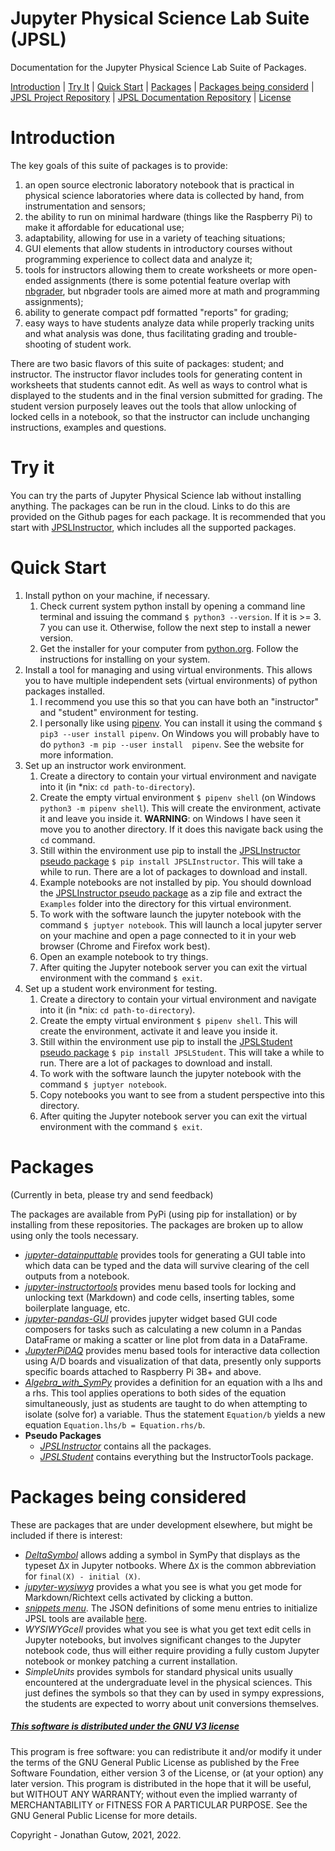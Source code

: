 # Jupyter Physical Science Lab Suite (JPSL)
Documentation for the Jupyter Physical Science Lab Suite of Packages.

[Introduction](#introduction) | [Try It](#try-it) | [Quick
Start](#quick-start) | 
[Packages](#packages) | [Packages being 
considerd](#packages-being-considered) | 
[JPSL Project Repository](https://github.com/JupyterPhysSciLab) | 
[JPSL Documentation Repository](https://github.com/JupyterPhysSciLab/Documentation) | 
[License](#this-software-is-distributed-under-the-gnu-v3-licensehttpsgnuorglicenses)

# Introduction

The key goals of this suite of packages is to provide:

1. an open source electronic laboratory notebook that is practical in physical
   science laboratories where data is collected by hand, from instrumentation
   and sensors;
2. the ability to run on minimal hardware (things like the Raspberry Pi) to
   make it affordable for educational use;
3. adaptability, allowing for use in a variety of teaching situations;
4. GUI elements that allow students in introductory courses without programming
   experience to collect data and analyze it;
5. tools for instructors allowing them to create worksheets or more open-ended
   assignments (there is some potential feature overlap
   with [nbgrader](https://github.com/jupyter/nbgrader), but nbgrader tools are
   aimed more at math and programming assignments);
6. ability to generate compact pdf formatted "reports" for grading;
7. easy ways to have students analyze data while properly tracking units and
   what analysis was done, thus facilitating grading and trouble-shooting of
   student work.

There are two basic flavors of this suite of packages: student; and instructor.
The instructor flavor includes tools for generating content in worksheets that
students cannot edit. As well as ways to control what is displayed to the 
students and in the final version submitted for grading. The student version 
purposely leaves out the tools that
allow unlocking of locked cells in a notebook, so that the instructor can
include unchanging instructions, examples and questions.

# Try it

You can try the parts of Jupyter Physical Science lab without installing 
anything. The packages can be run in the cloud. Links to do this are 
provided on the Github pages for each package. It is recommended that you 
start with [JPSLInstructor](https://github.com/JupyterPhysSciLab/JPSLInstructor),
which includes all the supported packages.

# Quick Start

1. Install python on your machine, if necessary.
    1. Check current system python install by opening a command line 
       terminal and issuing the command `$ python3 --version`. If it is >= 3.
       7 you can use it. Otherwise, follow the next step to install a 
       newer version.
    2. Get the installer for your computer from [python.org](https://python.org).
   Follow the instructions for installing on your system.
2. Install a tool for managing and using virtual environments. This 
   allows you to have multiple independent sets (virtual environments)
   of python packages installed.
   1. I recommend you use this so that you can have both an "instructor"
   and "student" environment for testing.
   2. I personally like using [pipenv](https://pipenv.pypa.io/en/latest/).
   You can install it using the command `$ pip3 --user install pipenv`. On 
      Windows you will probably have to do `python3 -m pip --user install 
      pipenv`.
   See the website for more information.
3. Set up an instructor work environment.
   1. Create a directory to contain your virtual environment and navigate 
      into it (in *nix: `cd path-to-directory`).
   2. Create the empty virtual environment `$ pipenv shell` (on Windows 
      `python3 -m pipenv shell`). This will
       create the environment, activate it and leave you inside it. 
      **WARNING**: 
      on Windows I have seen it move you to another directory. If it does 
      this navigate back using the `cd` command. 
   3. Still within the environment use pip to install the [JPSLInstructor 
      pseudo package](https://github.com/JupyterPhysSciLab/JPSLInstructor)
   `$ pip install JPSLInstructor`. This will take a while 
      to run. There are a lot of packages to download and install.
   4. Example notebooks are not installed by pip. You should download the 
      [JPSLInstructor pseudo package](https://github.com/JupyterPhysSciLab/JPSLInstructor)
   as a zip file and extract the `Examples` folder into the directory for this
   virtual environment.
   5. To work with the software launch the jupyter notebook with the 
      command `$ juptyer notebook`. This will launch a local jupyter server 
      on your machine and open a page connected to it in your web browser 
      (Chrome and Firefox work best).
   6. Open an example notebook to try things.
   7. After quiting the Jupyter notebook server you can exit the virtual 
      environment with the command `$ exit`.
4. Set up a student work environment for testing.
   1. Create a directory to contain your virtual environment and navigate 
         into it (in *nix: `cd path-to-directory`).
   2. Create the empty virtual environment `$ pipenv shell`. This will
       create the environment, activate it and leave you inside it. 
   3. Still within the environment use pip to install the [JPSLStudent 
      pseudo package](https://github.com/JupyterPhysSciLab/JPSLStudent)
   `$ pip install JPSLStudent`. This will take a while 
      to run. There are a lot of packages to download and install.
   4. To work with the software launch the jupyter notebook with the 
      command `$ juptyer notebook`.
   5. Copy notebooks you want to see from a student perspective into this 
      directory.
   6. After quiting the Jupyter notebook server you can exit the virtual 
      environment with the command `$ exit`.

# Packages
(Currently in beta, please try and send feedback)

The packages are available from PyPi (using pip for installation) or by
installing from these repositories. The packages are broken up to allow using
only the tools necessary.

* [*jupyter-datainputtable*](https://github.com/JupyterPhysSciLab/jupyter-datainputtable)
  provides tools for generating a GUI table into which data can be typed and
  the data will survive clearing of the cell outputs from a notebook.
* [*jupyter-instructortools*](https://github.com/JupyterPhysSciLab/jupyter-instructortools)
  provides menu based tools for locking and unlocking text (Markdown) and code
  cells, inserting tables, some boilerplate language, etc.
* [*jupyter-pandas-GUI*](https://jupyterphysscilab.github.io/jupyter_Pandas_GUI/)
  provides jupyter widget based GUI code composers for tasks such as 
  calculating a new column in a Pandas DataFrame or making a scatter or line 
  plot from data in a DataFrame.
* [*JupyterPiDAQ*](https://jupyterphysscilab.github.io/JupyterPiDAQ/) provides
  menu based tools for interactive data collection using A/D boards and
  visualization of that data, presently only supports specific boards attached
  to Raspberry Pi 3B+ and above.
* *[Algebra_with_SymPy](https://gutow.github.io/Algebra_with_Sympy/)* provides
  a definition for an equation with a lhs and a rhs. This tool applies
  operations to both sides of the equation simultaneously, just as students are
  taught to do when attempting to isolate (solve for) a variable. Thus the
  statement `Equation/b` yields a new
  equation `Equation.lhs/b = Equation.rhs/b`.
* **Pseudo Packages**
    * [*JPSLInstructor*](https://github.com/JupyterPhysSciLab/JPSLInstructor) 
      contains all the packages.
    * [*JPSLStudent*](https://github.com/JupyterPhysSciLab/JPSLStudent) 
      contains everything but the InstructorTools package.
# Packages being considered
These are packages that are under development elsewhere, but might be included
if there is interest:

* [*DeltaSymbol*](https://github.com/gutow/DeltaSymbol) allows adding a symbol
  in SymPy that displays as the typeset &Delta;`X` in Jupyter notbooks. Where
  &Delta;`X` is the common abbreviation for `final(X) - initial (X)`.
* [*jupyter-wysiwyg*](https://github.com/genepattern/jupyter-wysiwyg) provides
  a what you see is what you get mode for Markdown/Richtext cells activated by
  clicking a button.
* [*snippets menu*](https://github.com/moble/jupyter_boilerplate). The JSON 
  definitions of some menu entries to initialize JPSL tools are available 
  [here](./Snippet_Menu_JSON.md).
* *WYSIWYGcell* provides what you see is what you get text edit cells in
  Jupyter notebooks, but involves significant changes to the Jupyter notebook
  code, thus will either require providing a fully custom Jupyter notebook or
  monkey patching a current installation.
* *SimpleUnits* provides symbols for standard physical units usually
  encountered at the undergraduate level in the physical sciences. This just
  defines the symbols so that they can by used in sympy expressions, the
  students are expected to worry about unit conversions themselves.

##### [This software is distributed under the GNU V3 license](https://gnu.org/licenses)
This program is free software: you can redistribute it and/or modify
    it under the terms of the GNU General Public License as published by
    the Free Software Foundation, either version 3 of the License, or
    (at your option) any later version.
    This program is distributed in the hope that it will be useful,
    but WITHOUT ANY WARRANTY; without even the implied warranty of
    MERCHANTABILITY or FITNESS FOR A PARTICULAR PURPOSE.  See the
    GNU General Public License for more details.

Copyright - Jonathan Gutow, 2021, 2022.